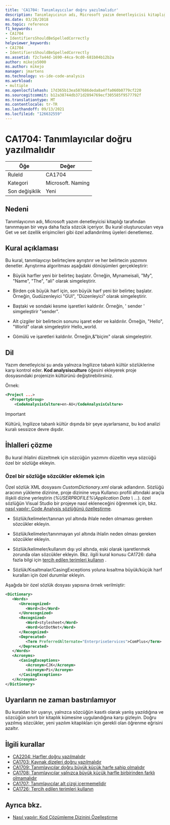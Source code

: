 ```yaml
---
title: 'CA1704: Tanımlayıcılar doğru yazılmalıdır'
description: Tanımlayıcının adı, Microsoft yazım denetleyicisi kitaplığı tarafından tanınmayan bir veya daha fazla sözcük içeriyor. Bu kural oluşturucuları veya Get ve set özellik erişimcileri gibi özel adlandırılmış üyeleri denetlemez.
ms.date: 03/28/2018
ms.topic: reference
f1_keywords:
- CA1704
- IdentifiersShouldBeSpelledCorrectly
helpviewer_keywords:
- CA1704
- IdentifiersShouldBeSpelledCorrectly
ms.assetid: f2c7a44d-1690-44ca-9cd0-681b04b12b2a
author: mikejo5000
ms.author: mikejo
manager: jmartens
ms.technology: vs-ide-code-analysis
ms.workload:
- multiple
ms.openlocfilehash: 17d365b13ea587686deda8a4ffa060b0779cf220
ms.sourcegitcommit: b12a38744db371d2894769ecf305585f9577792f
ms.translationtype: MT
ms.contentlocale: tr-TR
ms.lasthandoff: 09/13/2021
ms.locfileid: "126632559"
---
```

# <a name="ca1704-identifiers-should-be-spelled-correctly"></a>CA1704: Tanımlayıcılar doğru yazılmalıdır

|Öğe|Değer|
|-|-|
|RuleId|CA1704|
|Kategori|Microsoft. Naming|
|Son değişiklik|Yeni|

## <a name="cause"></a>Nedeni

Tanımlayıcının adı, Microsoft yazım denetleyicisi kitaplığı tarafından tanınmayan bir veya daha fazla sözcük içeriyor. Bu kural oluşturucuları veya Get ve set özellik erişimcileri gibi özel adlandırılmış üyeleri denetlemez.

## <a name="rule-description"></a>Kural açıklaması

Bu kural, tanımlayıcıyı belirteçlere ayrıştırır ve her belirtecin yazımını denetler. Ayrıştırma algoritması aşağıdaki dönüşümleri gerçekleştirir:

- Büyük harfler yeni bir belirteç başlatır. Örneğin, Mynameisali, "My", "Name", "The", "ali" olarak simgeleştirir.

- Birden çok büyük harf için, son büyük harf yeni bir belirteç başlatır. Örneğin, Gudüzenleyici "GUI", "Düzenleyici" olarak simgeleştirir.

- Baştaki ve sondaki kesme işaretleri kaldırılır. Örneğin, ' sender ' simgeleştirir "sender".

- Alt çizgiler bir belirtecin sonunu işaret eder ve kaldırılır. Örneğin, "Hello", "World" olarak simgeleştirir Hello_world.

- Gömülü ve işaretleri kaldırılır. Örneğin,&"biçim" olarak simgeleştirir.

## <a name="language"></a>Dil

Yazım denetleyicisi şu anda yalnızca Ingilizce tabanlı kültür sözlüklerine karşı kontrol eder. **Kod analysisculture** öğesini ekleyerek proje dosyasındaki projenizin kültürünü değiştirebilirsiniz.

Örnek:

```xml
<Project ...>
  <PropertyGroup>
    <CodeAnalysisCulture>en-AU</CodeAnalysisCulture>
```

> [!IMPORTANT]
> Kültürü, Ingilizce tabanlı kültür dışında bir şeye ayarlarsanız, bu kod analizi kuralı sessizce devre dışıdır.

## <a name="how-to-fix-violations"></a>İhlalleri çözme

Bu kural ihlalini düzeltmek için sözcüğün yazımını düzeltin veya sözcüğü özel bir sözlüğe ekleyin.

### <a name="to-add-words-to-a-custom-dictionary"></a>Özel bir sözlüğe sözcükler eklemek için

Özel sözlük XML dosyasını *CustomDictionary.xml* olarak adlandırın. Sözlüğü aracının yükleme dizinine, proje dizinine veya Kullanıcı profili altındaki araçla ilişkili dizine yerleştirin (*%USERPROFILE%\Application Data \\ ...*). özel sözlüğün Visual Studio bir projeye nasıl ekleneceğini öğrenmek için, bkz. [nasıl yapılır: Code Analysis sözlüğünü özelleştirme](../code-quality/how-to-customize-the-code-analysis-dictionary.md).

- Sözlük/kelimeler/tanınan yol altında ihlale neden olmaması gereken sözcükler ekleyin.

- Sözlük/kelimeler/tanınmayan yol altında ihlalin neden olması gereken sözcükler ekleyin.

- Sözlük/kelimeler/kullanım dışı yol altında, eski olarak işaretlenmek zorunda olan sözcükler ekleyin. Bkz. ilgili kural konusu CA1726: daha fazla bilgi için [tercih edilen terimleri kullanın](../code-quality/ca1726.md) .

- Sözlük/Kısaltmalar/CasingExceptions yoluna kısaltma büyük/küçük harf kuralları için özel durumlar ekleyin.

Aşağıda bir özel sözlük dosyası yapısına örnek verilmiştir:

```xml
<Dictionary>
   <Words>
      <Unrecognized>
         <Word>cb</Word>
      </Unrecognized>
      <Recognized>
         <Word>stylesheet</Word>
         <Word>GotDotNet</Word>
      </Recognized>
      <Deprecated>
         <Term PreferredAlternate="EnterpriseServices">ComPlus</Term>
      </Deprecated>
   </Words>
   <Acronyms>
      <CasingExceptions>
         <Acronym>CJK</Acronym>
         <Acronym>Pi</Acronym>
      </CasingExceptions>
   </Acronyms>
</Dictionary>
```

## <a name="when-to-suppress-warnings"></a>Uyarıların ne zaman bastırılamıyor

Bu kuraldan bir uyarıyı, yalnızca sözcüğün kasıtlı olarak yanlış yazıldığına ve sözcüğün sınırlı bir kitaplık kümesine uygulandığına karşı gizleyin. Doğru yazılmış sözcükler, yeni yazılım kitaplıkları için gerekli olan öğrenme eğrisini azaltır.

## <a name="related-rules"></a>İlgili kurallar

- [CA2204: Harfler doğru yazılmalıdır](../code-quality/ca2204.md)
- [CA1703: Kaynak dizeleri doğru yazılmalıdır](../code-quality/ca1703.md)
- [CA1709: Tanımlayıcılar doğru büyük küçük harfe sahip olmalıdır](../code-quality/ca1709.md)
- [CA1708: Tanımlayıcılar yalnızca büyük küçük harfle birbirinden farklı olmamalıdır](/dotnet/fundamentals/code-analysis/quality-rules/ca1708)
- [CA1707: Tanımlayıcılar alt çizgi içermemelidir](/dotnet/fundamentals/code-analysis/quality-rules/ca1707)
- [CA1726: Tercih edilen terimleri kullanın](../code-quality/ca1726.md)

## <a name="see-also"></a>Ayrıca bkz.

- [Nasıl yapılır: Kod Çözümleme Dizinini Özelleştirme](../code-quality/how-to-customize-the-code-analysis-dictionary.md)
